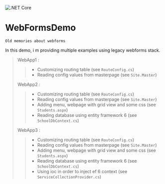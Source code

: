 ![.NET Core](https://github.com/aimenux/WebFormsDemo/workflows/.NET%20Core/badge.svg)
# WebFormsDemo
```
Old memories about webforms
```
In this demo, i m providing multiple examples using legacy webforms stack.

> WebApp1 :
>> - Customizing routing table (see `RouteConfig.cs`)
>> - Reading config values from masterpage (see `Site.Master`)
>
> WebApp2 :
>> - Customizing routing table (see `RouteConfig.cs`)
>> - Reading config values from masterpage (see `Site.Master`)
>> - Adding menu, webpage with grid view and some css (see `Students.aspx`)
>> - Reading database using entity framework 6 (see `SchoolDbContext.cs`)
>
> WebApp3 :
>> - Customizing routing table (see `RouteConfig.cs`)
>> - Reading config values from masterpage (see `Site.Master`)
>> - Adding menu, webpage with grid view and some css (see `Students.aspx`)
>> - Reading database using entity framework 6 (see `SchoolDbContext.cs`)
>> - Using ioc in order to inject ef 6 context (see `ServiceCollectionProvider.cs`)